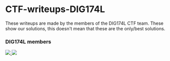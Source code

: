 # CTF-writeups-DIG174L
These writeups are made by the members of the DIG174L CTF team. These show our solutions, this doesn't mean that these are the only/best solutions.

### DIG174L members

<a href="https://github.com/Phil-ip-M/CTF-writeups-DIG174L/graphs/contributors">
  <img src="https://contrib.rocks/image?repo=Phil-ip-M/CTF-writeups-DIG174L" />
  <img src="https://contrib.rocks/image?repo=MindSystemm/ConfuserEx-Protection-Finder" />
</a>

